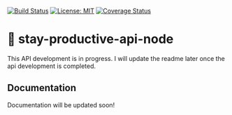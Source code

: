 [![Build Status](https://travis-ci.com/ajeetchaulagain/stay-productive-api-node.svg?branch=master)](https://travis-ci.com/ajeetchaulagain/stay-productive-api-node)
[![License: MIT](https://img.shields.io/badge/License-MIT-yellow.svg)](https://opensource.org/licenses/MIT)
[![Coverage Status](https://coveralls.io/repos/github/ajeetchaulagain/stay-productive-api-node/badge.svg?branch=master)](https://coveralls.io/github/ajeetchaulagain/stay-productive-api-node?branch=master)

# :gem: stay-productive-api-node

This API development is in progress. I will update the readme later once the api development is completed.

## Documentation

Documentation will be updated soon!
